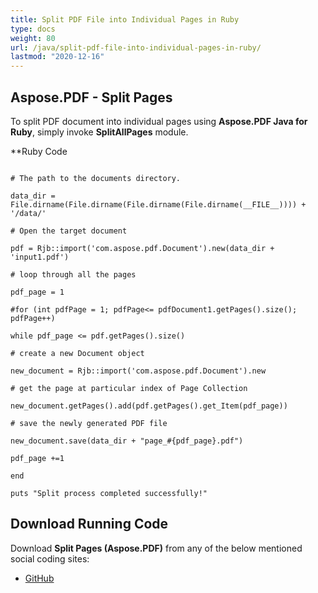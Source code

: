 ```yaml
---
title: Split PDF File into Individual Pages in Ruby
type: docs
weight: 80
url: /java/split-pdf-file-into-individual-pages-in-ruby/
lastmod: "2020-12-16"
---
```



## Aspose.PDF - Split Pages
To split PDF document into individual pages using **Aspose.PDF Java for Ruby**, simply invoke **SplitAllPages** module.

**Ruby Code
```

# The path to the documents directory.

data_dir = File.dirname(File.dirname(File.dirname(File.dirname(__FILE__)))) + '/data/'

# Open the target document

pdf = Rjb::import('com.aspose.pdf.Document').new(data_dir + 'input1.pdf')

# loop through all the pages

pdf_page = 1

#for (int pdfPage = 1; pdfPage<= pdfDocument1.getPages().size(); pdfPage++)

while pdf_page <= pdf.getPages().size()

# create a new Document object

new_document = Rjb::import('com.aspose.pdf.Document').new

# get the page at particular index of Page Collection

new_document.getPages().add(pdf.getPages().get_Item(pdf_page))

# save the newly generated PDF file

new_document.save(data_dir + "page_#{pdf_page}.pdf")

pdf_page +=1

end

puts "Split process completed successfully!"
```



## Download Running Code
Download **Split Pages (Aspose.PDF)** from any of the below mentioned social coding sites:

- [GitHub](https://github.com/aspose-pdf/Aspose.PDF-for-Java/tree/master/Plugins/Aspose_Pdf_Java_for_Ruby/lib/asposepdfjava/Pages/splitallpages.rb)
